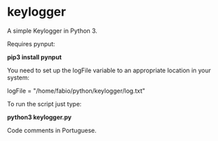 # keylogger
A simple Keylogger in Python 3.

Requires pynput:

<b>pip3 install pynput</b>

You need to set up the logFile variable to an appropriate location in your system:

logFile = "/home/fabio/python/keylogger/log.txt"

To run the script just type:

<b>python3 keylogger.py</b>

Code comments in Portuguese. 
